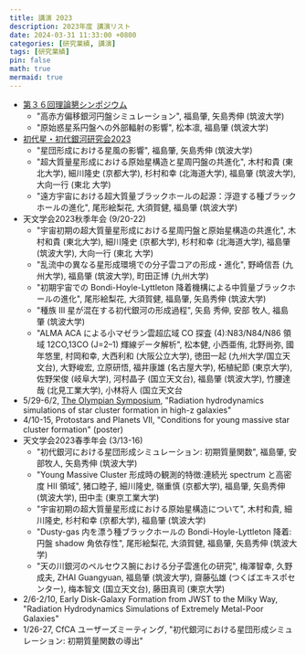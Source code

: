 ```yaml
---
title: 講演 2023
description: 2023年度 講演リスト 
date: 2024-03-31 11:33:00 +0800
categories: [研究業績, 講演]
tags: [研究業績]
pin: false
math: true
mermaid: true
---
```


- [第３６回理論懇シンポジウム](https://sites.google.com/view/rironkon2023/)
  - "高赤方偏移銀河円盤シミュレーション", 福島肇, 矢島秀伸 (筑波大学)
  - "原始惑星系円盤への外部輻射の影響", 松本凛, 福島肇 (筑波大学)
- [初代星・初代銀河研究会2023](https://fukushimahj.github.io/FSFG2023/)
  - "星団形成における星風の影響", 福島肇, 矢島秀伸 (筑波大学)
  - "超大質量星形成における原始星構造と星周円盤の共進化", 木村和貴 (東北大学), 細川隆史 (京都大学), 杉村和幸 (北海道大学), 福島肇 (筑波大学), 大向一行 (東北
  大学)
  - "遠方宇宙における超大質量ブラックホールの起源：浮遊する種ブラックホールの進化", 尾形絵梨花, 大須賀健, 福島肇 (筑波大学)
- 天文学会2023秋季年会 (9/20-22)
  - "宇宙初期の超大質量星形成における星周円盤と原始星構造の共進化", 木村和貴 (東北大学), 細川隆史 (京都大学), 杉村和幸 (北海道大学), 福島肇 (筑波大学), 大向一行 (東北
  大学)
  - "乱流中の異なる星形成環境での分子雲コアの形成・進化", 野崎信吾 (九州大学), 福島肇 (筑波大学), 町田正博 (九州大学)
  - "初期宇宙での Bondi-Hoyle-Lyttleton 降着機構による中質量ブラックホールの進化", 尾形絵梨花, 大須賀健, 福島肇, 矢島秀伸 (筑波大学)
  - "種族 III 星が混在する初代銀河の形成過程", 矢島 秀伸, 安部 牧人, 福島 肇 (筑波大学)
  - "ALMA ACA による小マゼラン雲超広域 CO 探査 (4):N83/N84/N86 領域 12CO,13CO (J=2–1) 輝線データ解析", 松本健, 小西亜侑, 北野尚弥, 國年悠里, 村岡和幸, 大西利和 (大阪公立大学), 徳田一起 (九州大学/国立天文台), 大野峻宏, 立原研悟, 福井康雄 (名古屋大学), 柘植紀節 (東京大学), 佐野栄俊 (岐阜大学), 河村晶子 (国立天文台), 福島肇 (筑波大学), 竹腰達哉 (北見工業大学), 小林将人 (国立天文台
-  5/29-6/2, [The Olympian Symposium](https://olympiansymposium.org/), "Radiation hydrodynamics simulations of star cluster formation in high-z galaxies"
- 4/10-15, Protostars and Planets VII, "Conditions for young massive star cluster formation" (poster)
- 天文学会2023春季年会 (3/13-16)
  - "初代銀河における星団形成シミュレーション: 初期質量関数", 福島肇, 安部牧人, 矢島秀伸 (筑波大学)
  - "Young Massive Cluster 形成時の観測的特徴:連続光 spectrum と高密度 HII 領域", 猪口睦子, 細川隆史, 嶺重慎 (京都大学), 福島肇, 矢島秀伸 (筑波大学), 田中圭 (東京工業大学)
  - "宇宙初期の超大質量星形成における原始星構造について", 木村和貴, 細川隆史, 杉村和幸 (京都大学), 福島肇 (筑波大学)
  - "Dusty-gas 内を漂う種ブラックホールの Bondi-Hoyle-Lyttleton 降着:円盤 shadow 角依存性", 尾形絵梨花, 大須賀健, 福島肇, 矢島秀伸 (筑波大学)
  - "天の川銀河のペルセウス腕における分子雲進化の研究", 梅澤智幸, 久野成夫, ZHAI Guangyuan, 福島肇 (筑波大学), 齋藤弘雄 (つくばエキスポセンター),   梅本智文 (国立天文台), 藤田真司 (東京大学)
- 2/6-2/10, Early Disk-Galaxy Formation from JWST to the Milky Way, "Radiation Hydrodynamics Simulations of Extremely Metal-Poor Galaxies"
- 1/26-27, CfCA ユーザーズミーティング, "初代銀河における星団形成シミュレーション: 初期質量関数の導出"
